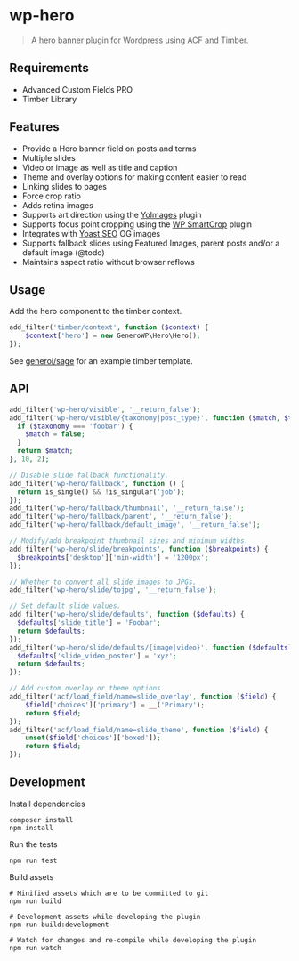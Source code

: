 # wp-hero

> A hero banner plugin for Wordpress using ACF and Timber.

## Requirements

- Advanced Custom Fields PRO
- Timber Library

## Features

- Provide a Hero banner field on posts and terms
- Multiple slides
- Video or image as well as title and caption
- Theme and overlay options for making content easier to read
- Linking slides to pages
- Force crop ratio
- Adds retina images
- Supports art direction using the [YoImages](https://wordpress.org/plugins/yoimages/) plugin
- Supports focus point cropping using the [WP SmartCrop](https://wordpress.org/plugins/wp-smartcrop/) plugin
- Integrates with [Yoast SEO](https://wordpress.org/plugins/wordpress-seo/) OG images
- Supports fallback slides using Featured Images, parent posts and/or a default image (@todo)
- Maintains aspect ratio without browser reflows

## Usage

Add the hero component to the timber context.

```php
add_filter('timber/context', function ($context) {
    $context['hero'] = new GeneroWP\Hero\Hero();
});
```

See [generoi/sage](https://github.com/generoi/sage/blob/genero/resources/views/layout/hero.twig) for an example timber template.

## API

```php
add_filter('wp-hero/visible', '__return_false');
add_filter('wp-hero/visible/{taxonomy|post_type}', function ($match, $taxonomy) {
  if ($taxonomy === 'foobar') {
    $match = false;
  }
  return $match;
}, 10, 2);

// Disable slide fallback functionality.
add_filter('wp-hero/fallback', function () {
  return is_single() && !is_singular('job');
});
add_filter('wp-hero/fallback/thumbnail', '__return_false');
add_filter('wp-hero/fallback/parent', '__return_false');
add_filter('wp-hero/fallback/default_image', '__return_false');

// Modify/add breakpoint thumbnail sizes and minimum widths.
add_filter('wp-hero/slide/breakpoints', function ($breakpoints) {
  $breakpoints['desktop']['min-width'] = '1200px';
});

// Whether to convert all slide images to JPGs.
add_filter('wp-hero/slide/tojpg', '__return_false');

// Set default slide values.
add_filter('wp-hero/slide/defaults', function ($defaults) {
  $defaults['slide_title'] = 'Foobar';
  return $defaults;
});
add_filter('wp-hero/slide/defaults/{image|video}', function ($defaults) {
  $defaults['slide_video_poster'] = 'xyz';
  return $defaults;
});

// Add custom overlay or theme options
add_filter('acf/load_field/name=slide_overlay', function ($field) {
    $field['choices']['primary'] = __('Primary');
    return $field;
});
add_filter('acf/load_field/name=slide_theme', function ($field) {
    unset($field['choices']['boxed']);
    return $field;
});
```

## Development

Install dependencies

    composer install
    npm install

Run the tests

    npm run test

Build assets

    # Minified assets which are to be committed to git
    npm run build

    # Development assets while developing the plugin
    npm run build:development

    # Watch for changes and re-compile while developing the plugin
    npm run watch

